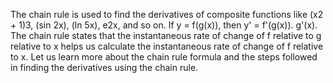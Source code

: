 The chain rule is used to find the derivatives of composite functions like (x2 + 1)3, (sin 2x), (ln 5x), e2x, and so on. If y = f(g(x)), then y' = f'(g(x)). g'(x). The chain rule states that the instantaneous rate of change of f relative to g relative to x helps us calculate the instantaneous rate of change of f relative to x. Let us learn more about the chain rule formula and the steps followed in finding the derivatives using the chain rule.
